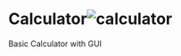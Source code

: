 # Calculator![calculator](https://user-images.githubusercontent.com/91855497/207357636-c1947db6-2eb3-4892-9e6d-1f2d4c780977.png)
Basic Calculator with GUI 
